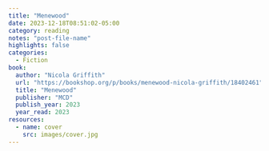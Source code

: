```yaml
---
title: "Menewood"
date: 2023-12-18T08:51:02-05:00
category: reading
notes: "post-file-name"
highlights: false
categories:
  - Fiction
book:
  author: "Nicola Griffith"
  url: "https://bookshop.org/p/books/menewood-nicola-griffith/18402461"
  title: "Menewood"
  publisher: "MCD"
  publish_year: 2023
  year_read: 2023
resources:
  - name: cover
    src: images/cover.jpg
---
```


